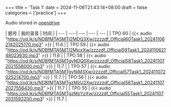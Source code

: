 +++
title = 'Task 1'
date = 2024-11-06T21:43:14+08:00
draft = false
categories = ['practice']
+++

Audio stored in [opendrive](https://www.opendrive.com/files/NDBfODA4MTMxOF9nNndnaw)

| 题号 | 我的录音 | 时间 | 
| --- | --- | --- | --- | --- |
| TPO 60 | {{< audio "https://od.lk/s/NDBfMTA5MTI2MDQ3Xw/zzzzdf_Official60Task1_202411062142025170.mp3" >}} | 11.6 |
| TPO 59 | {{< audio "https://od.lk/s/NDBfMTA5MTI2MjcxXw/zzzzdf_Official59Task1_202411062148023630.mp3" >}} | 11.6 |
| TPO 58 | {{< audio "https://od.lk/s/NDBfMTA5MTgyNDQ0Xw/zzzzdf_Official58Task1_202411072021558000.mp3" >}} | 11.7 |
| TPO 57 | {{< audio "https://od.lk/s/NDBfMTA5MTgyNjM3Xw/zzzzdf_Official57Task1_202411072025214700.mp3" >}} | 11.7 |
| TPO 56 | {{< audio "https://od.lk/s/NDBfMTA5MTgzMzU2Xw/zzzzdf_Official56Task1_202411072027556430.mp3" >}} | 11.7 |
| TPO 55 | {{< audio "https://od.lk/s/NDBfMTA5MTgzMzYzXw/zzzzdf_Official55Task1_202411072031592200.mp3" >}} | 11.7 |